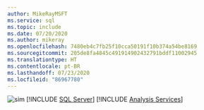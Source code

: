 ```yaml
---
author: MikeRayMSFT
ms.service: sql
ms.topic: include
ms.date: 07/20/2020
ms.author: mikeray
ms.openlocfilehash: 7480eb4c7fb25f10cca50191f10b374a54be8169
ms.sourcegitcommit: 205de8fa4845c491914902432791bddf11002945
ms.translationtype: HT
ms.contentlocale: pt-BR
ms.lasthandoff: 07/23/2020
ms.locfileid: "86967780"
---
```

<Token>![sim](../media/yes-icon.png) [!INCLUDE [SQL Server](../ssnoversion-md.md)] [!INCLUDE [Analysis Services](../ssasnoversion-md.md)]</Token>